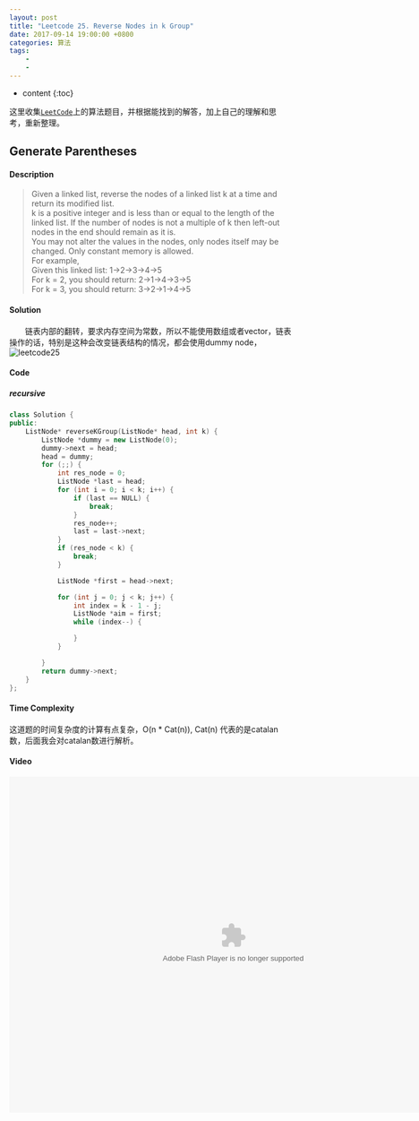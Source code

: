 ```yaml
---
layout: post
title: "Leetcode 25. Reverse Nodes in k Group"
date: 2017-09-14 19:00:00 +0800 
categories: 算法
tags: 
    - 
    - 
---
```

* content
{:toc}

这里收集[`LeetCode`](https://leetcode.com)上的算法题目，并根据能找到的解答，加上自己的理解和思考，重新整理。

<!-- more -->

## Generate Parentheses

#### Description

> Given a linked list, reverse the nodes of a linked list k at a time and return its modified list.  
> k is a positive integer and is less than or equal to the length of the linked list. If the number of nodes is not a multiple of k then left-out nodes in the end should remain as it is.  
> You may not alter the values in the nodes, only nodes itself may be changed.
Only constant memory is allowed.  
For example,  
Given this linked list: 1->2->3->4->5  
For k = 2, you should return: 2->1->4->3->5  
For k = 3, you should return: 3->2->1->4->5   

#### Solution

&emsp;&emsp;链表内部的翻转，要求内存空间为常数，所以不能使用数组或者vector，链表操作的话，特别是这种会改变链表结构的情况，都会使用dummy node，
![leetcode25](http://ovwkcbdpf.bkt.clouddn.com/image/leetcode25/leetcode25.png)

#### Code

##### recursive

```cpp
class Solution {
public:
    ListNode* reverseKGroup(ListNode* head, int k) {
        ListNode *dummy = new ListNode(0);
        dummy->next = head;
        head = dummy;
        for (;;) {
            int res_node = 0;
            ListNode *last = head;
            for (int i = 0; i < k; i++) {
                if (last == NULL) {
                    break; 
                }
                res_node++;
                last = last->next;
            }
            if (res_node < k) {
                break;
            }

            ListNode *first = head->next;

            for (int j = 0; j < k; j++) {
                int index = k - 1 - j;
                ListNode *aim = first;
                while (index--) {

                }
            }

        }
        return dummy->next;
    }
};
```


#### Time Complexity

这道题的时间复杂度的计算有点复杂，O(n * Cat(n)), Cat(n) 代表的是catalan数，后面我会对catalan数进行解析。

#### Video

<embed src='http://player.youku.com/player.php/sid/XMjkwMzEwNTAwNA==/v.swf' allowFullScreen='true' quality='high' width='800' height='600' align='middle' allowScriptAccess='always' type='application/x-shockwave-flash' wmode="opaque">